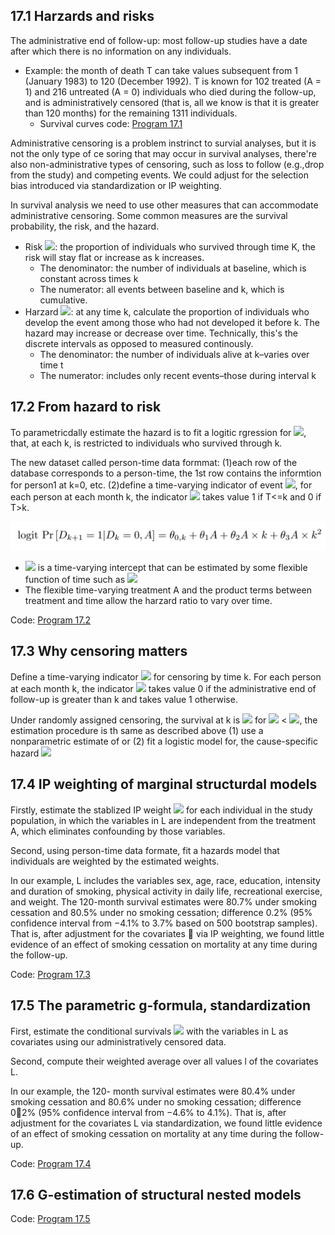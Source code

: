 ## 17.1 Harzards and risks
The administrative end of follow-up: most follow-up studies have a date after which there is no information on any individuals.
- Example: the month of death T can take values subsequent from 1 (January 1983) to 120 (December 1992). T is known for 102 treated (A = 1) and 216 untreated (A = 0) individuals who died during the follow-up, and is administratively censored (that is, all we know is that it is greater than 120 months) for the remaining 1311 individuals.
  - Survival curves code: [Program 17.1](https://github.com/OrangeC93/Book_Causal_Inference_What_If/blob/main/code/chapter17.ipynb)

Administrative censoring is a problem instrinct to survial analyses, but it is not the only type of ce soring that may occur in survival analyses, there're also non-administrative types of censoring, such as loss to follow (e.g.,drop from the study) and competing events. We could adjust for the selection bias introduced via standardization or IP weighting. 

In survival analysis we need to use other measures that can accommodate administrative censoring. Some common measures are the survival probability, the risk, and the hazard.
- Risk <img src="https://render.githubusercontent.com/render/math?math=Pr[T>k]">: the proportion of individuals who survived through time K, the risk will stay flat or increase as k increases.
  - The denominator: the number of individuals at baseline, which is constant across times k 
  - The numerator: all events between baseline and k, which is cumulative. 
- Harzard <img src="https://render.githubusercontent.com/render/math?math=Pr[T=k|T>k-1]">: at any time k, calculate the proportion of individuals who develop the event among those who had not developed it before k. The hazard may increase or decrease over time. Technically, this's the discrete intervals as opposed to measured continously.  
  - The denominator: the number of individuals alive at k–varies over time t
  - The numerator: includes only recent events–those during interval k

## 17.2 From hazard to risk
To parametricdally estimate the hazard is to fit a logitic rgression for <img src="https://render.githubusercontent.com/render/math?math=Pr[D_{k}=1|D_{k-1}=0]">, that, at each k, is restricted to individuals who survived through k.

The new dataset called person-time data formmat: (1)each row of the database corresponds to a person-time, the 1st row contains the informtion for person1 at k=0, etc. (2)define a time-varying indicator of event <img src="https://render.githubusercontent.com/render/math?math=D_{k}">, for each person at each month k, the indicator <img src="https://render.githubusercontent.com/render/math?math=D_{k}"> takes value 1 if T<=k and 0 if T>k. 

![image](/img/lr_harzard.png)

- <img src="https://render.githubusercontent.com/render/math?math=\theta_{0,k}"> is a time-varying intercept that can be estimated by some flexible function of time such as <img src="https://render.githubusercontent.com/render/math?math=\theta_{0,k} = \theta_{0} %2B + \theta_{4}k %2B \theta_{5}k^{2}">
- The flexible time-varying treatment A and the product terms between treatment and time allow the harzard ratio to vary over time. 

Code: [Program 17.2](https://github.com/OrangeC93/Book_Causal_Inference_What_If/blob/main/code/chapter17.ipynb)

## 17.3 Why censoring matters
Define a time-varying indicator <img src="https://render.githubusercontent.com/render/math?math=C_{k}"> for censoring by time k. For each person at each month k, the indicator <img src="https://render.githubusercontent.com/render/math?math=C_{k}"> takes value 0 if the administrative end of follow-up is greater than k and takes value 1 otherwise.

Under randomly assigned censoring, the survival at k is <img src="https://render.githubusercontent.com/render/math?math=\sum_{m=1}^kPr[D_{m}=0|D_{m-1}=0, C_{m}=0, A=a]"> for <img src="https://render.githubusercontent.com/render/math?math=k"> < <img src="https://render.githubusercontent.com/render/math?math=k_{end}">, the estimation procedure is th same as described above (1) use a nonparametric estimate of or (2) fit a logistic model for, the cause-specific hazard <img src="https://render.githubusercontent.com/render/math?math=Pr[D_{k%2B1}=0|D_{k}=0, C_{k%2B1}=0, A=a]">

## 17.4 IP weighting of marginal structurdal models
Firstly, estimate the stablized IP weight <img src="https://render.githubusercontent.com/render/math?math=SW_{A}"> for each individual in the study population, in which the variables in L are independent from the treatment A, which eliminates confounding by those variables. 

Second, using person-time data formate, fit a hazards model that individuals are weighted by the estimated weights.

In our example, L includes the variables sex, age, race, education, intensity and duration of smoking, physical activity in daily life, recreational exercise, and weight. The 120-month survival estimates were 80.7% under smoking cessation and 80.5% under no smoking cessation; difference 0.2% (95% confidence interval from −4.1% to 3.7% based on 500 bootstrap samples). That is, after adjustment for the covariates  via IP weighting, we found little evidence of an effect of smoking cessation on mortality at any time during the follow-up.


Code: [Program 17.3](https://github.com/OrangeC93/Book_Causal_Inference_What_If/blob/main/code/chapter17.ipynb)

## 17.5 The parametric g-formula, standardization
First, estimate the conditional survivals <img src="https://render.githubusercontent.com/render/math?math=Pr[D_{k+1}=0|L=l, A=a]"> with the variables in L as covariates using our administratively censored data. 

Second, compute their weighted average over all values l of the covariates L.

In our example, the 120- month survival estimates were 80.4% under smoking cessation and 80.6% under no smoking cessation; difference 02% (95% confidence interval from −4.6% to 4.1%). That is, after adjustment for the covariates L via standardization, we found little evidence of an effect of smoking cessation on mortality at any time during the follow-up.

Code: [Program 17.4](https://github.com/OrangeC93/Book_Causal_Inference_What_If/blob/main/code/chapter17.ipynb)
## 17.6 G-estimation of structural nested models
Code: [Program 17.5](https://github.com/OrangeC93/Book_Causal_Inference_What_If/blob/main/code/chapter17.ipynb)

